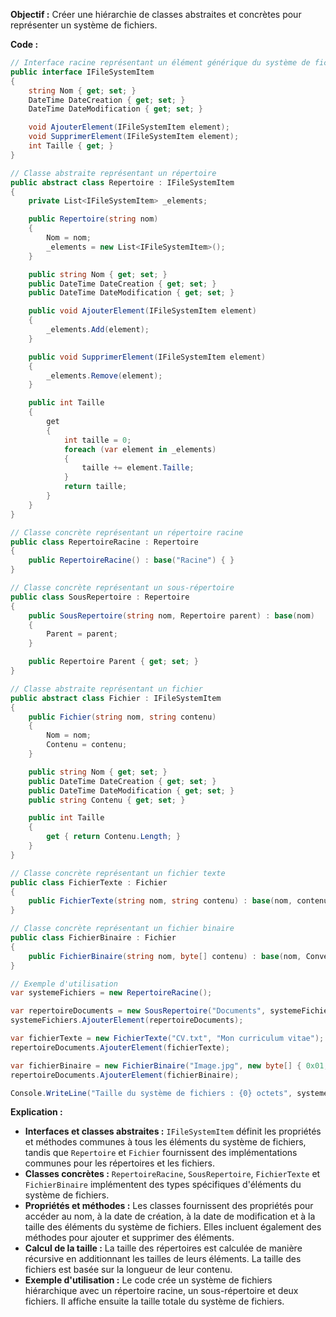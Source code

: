 **Objectif :** Créer une hiérarchie de classes abstraites et concrètes pour représenter un système de fichiers.

**Code :**

```csharp
// Interface racine représentant un élément générique du système de fichiers
public interface IFileSystemItem
{
    string Nom { get; set; }
    DateTime DateCreation { get; set; }
    DateTime DateModification { get; set; }

    void AjouterElement(IFileSystemItem element);
    void SupprimerElement(IFileSystemItem element);
    int Taille { get; }
}

// Classe abstraite représentant un répertoire
public abstract class Repertoire : IFileSystemItem
{
    private List<IFileSystemItem> _elements;

    public Repertoire(string nom)
    {
        Nom = nom;
        _elements = new List<IFileSystemItem>();
    }

    public string Nom { get; set; }
    public DateTime DateCreation { get; set; }
    public DateTime DateModification { get; set; }

    public void AjouterElement(IFileSystemItem element)
    {
        _elements.Add(element);
    }

    public void SupprimerElement(IFileSystemItem element)
    {
        _elements.Remove(element);
    }

    public int Taille
    {
        get
        {
            int taille = 0;
            foreach (var element in _elements)
            {
                taille += element.Taille;
            }
            return taille;
        }
    }
}

// Classe concrète représentant un répertoire racine
public class RepertoireRacine : Repertoire
{
    public RepertoireRacine() : base("Racine") { }
}

// Classe concrète représentant un sous-répertoire
public class SousRepertoire : Repertoire
{
    public SousRepertoire(string nom, Repertoire parent) : base(nom)
    {
        Parent = parent;
    }

    public Repertoire Parent { get; set; }
}

// Classe abstraite représentant un fichier
public abstract class Fichier : IFileSystemItem
{
    public Fichier(string nom, string contenu)
    {
        Nom = nom;
        Contenu = contenu;
    }

    public string Nom { get; set; }
    public DateTime DateCreation { get; set; }
    public DateTime DateModification { get; set; }
    public string Contenu { get; set; }

    public int Taille
    {
        get { return Contenu.Length; }
    }
}

// Classe concrète représentant un fichier texte
public class FichierTexte : Fichier
{
    public FichierTexte(string nom, string contenu) : base(nom, contenu) { }
}

// Classe concrète représentant un fichier binaire
public class FichierBinaire : Fichier
{
    public FichierBinaire(string nom, byte[] contenu) : base(nom, Convert.ToBase64String(contenu)) { }
}

// Exemple d'utilisation
var systemeFichiers = new RepertoireRacine();

var repertoireDocuments = new SousRepertoire("Documents", systemeFichiers);
systemeFichiers.AjouterElement(repertoireDocuments);

var fichierTexte = new FichierTexte("CV.txt", "Mon curriculum vitae");
repertoireDocuments.AjouterElement(fichierTexte);

var fichierBinaire = new FichierBinaire("Image.jpg", new byte[] { 0x01, 0x02, 0x03 });
repertoireDocuments.AjouterElement(fichierBinaire);

Console.WriteLine("Taille du système de fichiers : {0} octets", systemeFichiers.Taille);
```

**Explication :**

* **Interfaces et classes abstraites :** `IFileSystemItem` définit les propriétés et méthodes communes à tous les éléments du système de fichiers, tandis que `Repertoire` et `Fichier` fournissent des implémentations communes pour les répertoires et les fichiers.
* **Classes concrètes :** `RepertoireRacine`, `SousRepertoire`, `FichierTexte` et `FichierBinaire` implémentent des types spécifiques d'éléments du système de fichiers.
* **Propriétés et méthodes :** Les classes fournissent des propriétés pour accéder au nom, à la date de création, à la date de modification et à la taille des éléments du système de fichiers. Elles incluent également des méthodes pour ajouter et supprimer des éléments.
* **Calcul de la taille :** La taille des répertoires est calculée de manière récursive en additionnant les tailles de leurs éléments. La taille des fichiers est basée sur la longueur de leur contenu.
* **Exemple d'utilisation :** Le code crée un système de fichiers hiérarchique avec un répertoire racine, un sous-répertoire et deux fichiers. Il affiche ensuite la taille totale du système de fichiers.